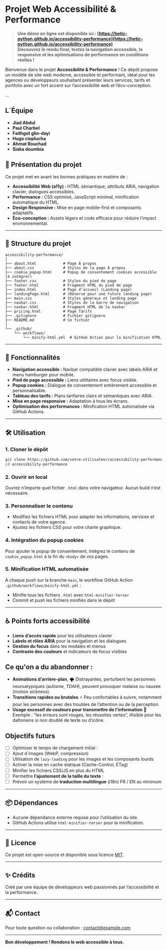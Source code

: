 # Projet Web Accessibilité & Performance

> **Une démo en ligne est disponible ici : [https://hetic-python.github.io/accessibility-performance](https://hetic-python.github.io/accessibility-performance)  
> Découvrez le rendu final, testez la navigation accessible, le responsive et les optimisations de performance en conditions réelles !**

Bienvenue dans le projet **Accessibilité & Performance** ! Ce dépôt propose un modèle de site web moderne, accessible et performant, idéal pour les agences ou développeurs souhaitant présenter leurs services, tarifs et portfolio avec un fort accent sur l’accessibilité web et l’éco-conception.

...


## L´Équipe
- **Jiad Abdul**
- **Paul Charbel**
- **Faithgot glin-dayi**
- **Hugo cieplucha**
- **Ahmat Rouchad**
- **Siaka doumbia**

## 🌟 Présentation du projet

Ce projet met en avant les bonnes pratiques en matière de :

- **Accessibilité Web (a11y) :** HTML sémantique, attributs ARIA, navigation clavier, dialogues accessibles.
- **Performance :** CSS optimisé, JavaScript minimal, minification automatique du HTML.
- **Design Responsive :** Mise en page mobile-first et composants adaptatifs.
- **Éco-conception :** Assets légers et code efficace pour réduire l’impact environnemental.

---

## 📁 Structure du projet

```
accessibility-performance/
│
├── about.html            # Page À propos
├── about.css             # Styles de la page À propos
├── cookie_popup.html     # Popup de consentement cookies accessible (à intégrer)
├── footer.css            # Styles du pied de page
├── footer.html           # Fragment HTML du pied de page
├── index.html            # Page d’accueil (Landing page)
├── landingPage.html      # (Réservé pour une future landing page)
├── main.css              # Styles généraux et landing page
├── navbar.css            # Styles de la barre de navigation
├── navbar.html           # Fragment HTML de la navbar
├── pricing.html          # Page Tarifs
├── .gitignore            # Fichier gitignore
├── README.md             # Ce fichier
│
└── .github/
    └── workflows/
        └── minify-html.yml  # GitHub Action pour la minification HTML
```

---

## 🚀 Fonctionnalités

- **Navigation accessible :** Navbar compatible clavier avec labels ARIA et menu hamburger pour mobile.
- **Pied de page accessible :** Liens utilitaires avec focus visible.
- **Popup cookies :** Dialogue de consentement entièrement accessible et personnalisable.
- **Tableau des tarifs :** Plans tarifaires clairs et sémantiques avec ARIA.
- **Mise en page responsive :** Adaptation à tous les écrans.
- **Optimisation des performances :** Minification HTML automatisée via GitHub Actions.

---

## 🛠️ Utilisation

### 1. **Cloner le dépôt**

```sh
git clone https://github.com/votre-utilisateur/accessibility-performance.git
cd accessibility-performance
```

### 2. **Ouvrir en local**

Ouvrez n’importe quel fichier `.html` dans votre navigateur. Aucun build n’est nécessaire.

### 3. **Personnaliser le contenu**

- Modifiez les fichiers HTML pour adapter les informations, services et contacts de votre agence.
- Ajustez les fichiers CSS pour votre charte graphique.

### 4. **Intégration du popup cookies**

Pour ajouter le popup de consentement, intégrez le contenu de `cookie_popup.html` à la fin du `<body>` de vos pages.

### 5. **Minification HTML automatisée**

À chaque push sur la branche `main`, le workflow GitHub Action `.github/workflows/minify-html.yml` :
- Minifie tous les fichiers `.html` avec `html-minifier-terser`
- Commit et push les fichiers minifiés dans le dépôt

---

## ♿ Points forts accessibilité

- **Liens d’accès rapide** pour les utilisateurs clavier
- **Labels et rôles ARIA** pour la navigation et les dialogues
- **Gestion du focus** dans les modales et menus
- **Contraste des couleurs** et indicateurs de focus visibles

## Ce qu'on a du abandonner :

- **Animations d’arrière-plan**, 🌪️ Distrayantes, perturbent les personnes neuroatypiques (autisme, TDAH), peuvent provoquer malaise ou nausée (motion sickness).
- **Transitions rapides ou brutales** ⚡ Peu confortables à suivre, notamment pour les personnes avec des troubles de l’attention ou de la perception.
- **Usage excessif de couleurs pour transmettre de l’information** 🎨 Exemple : “les erreurs sont rouges, les réussites vertes”, illisible pour les daltoniens si non doublé de texte ou d’icône.


## Objectifs futurs

- [ ] Optimiser le temps de chargement initial :
- [ ] Ajout d´images (WebP, compression)
- [ ] Utilisation de `lazy-loading` pour les images et les composants lourds
- [ ] Activer la mise en cache statique (Cache-Control, ETag)
- [ ] Minifier les fichiers CSS/JS en plus du HTML
- [ ] Permettre **l’ajustement de la taille du texte** :
- [ ] Prévoir un système de **traduction multilingue** (i18n) FR / EN au minimum

---

## 📦 Dépendances

- Aucune dépendance externe requise pour l’utilisation du site.
- GitHub Actions utilise `html-minifier-terser` pour la minification.

---

## 📄 Licence

Ce projet est open-source et disponible sous licence [MIT](LICENSE).

---

## ✨ Crédits

Créé par une équipe de développeurs web passionnés par l’accessibilité et la performance.

---

## 📬 Contact

Pour toute question ou collaboration : [contact@example.com](mailto:contact@example.com)

---

**Bon développement ! Rendons le web accessible à tous.**
